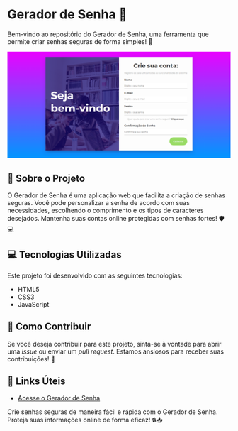 # Gerador de Senha :key:

Bem-vindo ao repositório do Gerador de Senha, uma ferramenta que permite criar senhas seguras de forma simples! :closed_lock_with_key:

![Imagem do Gerador de Senha](gerador.png)

## :rocket: Sobre o Projeto

O Gerador de Senha é uma aplicação web que facilita a criação de senhas seguras. Você pode personalizar a senha de acordo com suas necessidades, escolhendo o comprimento e os tipos de caracteres desejados. Mantenha suas contas online protegidas com senhas fortes! :shield::computer:

## :computer: Tecnologias Utilizadas

Este projeto foi desenvolvido com as seguintes tecnologias:

- HTML5
- CSS3
- JavaScript

## :page_with_curl: Como Contribuir

Se você deseja contribuir para este projeto, sinta-se à vontade para abrir uma _issue_ ou enviar um _pull request_. Estamos ansiosos para receber suas contribuições! :tada:

## :link: Links Úteis

- [Acesse o Gerador de Senha](https://paulo-santos360.github.io/Gerador-de-Senha/)

Crie senhas seguras de maneira fácil e rápida com o Gerador de Senha. Proteja suas informações online de forma eficaz! :lock::inbox_tray:

